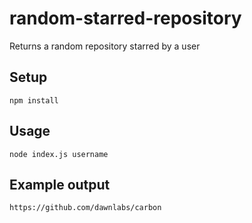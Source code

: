 # random-starred-repository
Returns a random repository starred by a user

## Setup
```
npm install
```

## Usage
```
node index.js username
```

## Example output
```
https://github.com/dawnlabs/carbon
```